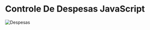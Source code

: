 # Controle De Despesas JavaScript

![Despesas](https://user-images.githubusercontent.com/79548287/166342402-999ce3fb-e340-41e7-b1f9-1d2c68d990ec.png)
